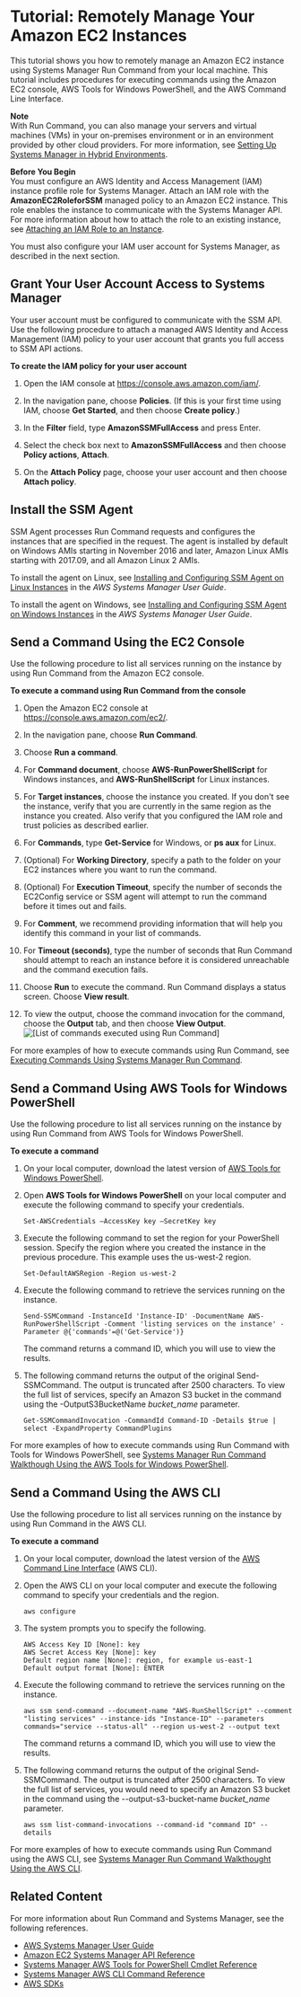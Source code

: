 # Tutorial: Remotely Manage Your Amazon EC2 Instances<a name="tutorial_run_command"></a>

This tutorial shows you how to remotely manage an Amazon EC2 instance using Systems Manager Run Command from your local machine\. This tutorial includes procedures for executing commands using the Amazon EC2 console, AWS Tools for Windows PowerShell, and the AWS Command Line Interface\.

**Note**  
With Run Command, you can also manage your servers and virtual machines \(VMs\) in your on\-premises environment or in an environment provided by other cloud providers\. For more information, see [Setting Up Systems Manager in Hybrid Environments](https://docs.aws.amazon.com/systems-manager/latest/userguide/systems-manager-managedinstances.html)\.

**Before You Begin**  
You must configure an AWS Identity and Access Management \(IAM\) instance profile role for Systems Manager\. Attach an IAM role with the **AmazonEC2RoleforSSM** managed policy to an Amazon EC2 instance\. This role enables the instance to communicate with the Systems Manager API\. For more information about how to attach the role to an existing instance, see [Attaching an IAM Role to an Instance](iam-roles-for-amazon-ec2.md#attach-iam-role)\.

You must also configure your IAM user account for Systems Manager, as described in the next section\.

## Grant Your User Account Access to Systems Manager<a name="tutorial-iam-rc"></a>

Your user account must be configured to communicate with the SSM API\. Use the following procedure to attach a managed AWS Identity and Access Management \(IAM\) policy to your user account that grants you full access to SSM API actions\.

**To create the IAM policy for your user account**

1. Open the IAM console at [https://console\.aws\.amazon\.com/iam/](https://console.aws.amazon.com/iam/)\.

1. In the navigation pane, choose **Policies**\. \(If this is your first time using IAM, choose **Get Started**, and then choose **Create policy**\.\)

1. In the **Filter** field, type **AmazonSSMFullAccess** and press Enter\.

1. Select the check box next to **AmazonSSMFullAccess** and then choose **Policy actions**, **Attach**\.

1. On the **Attach Policy** page, choose your user account and then choose **Attach policy**\.

## Install the SSM Agent<a name="tutorial-agent-install"></a>

SSM Agent processes Run Command requests and configures the instances that are specified in the request\. The agent is installed by default on Windows AMIs starting in November 2016 and later, Amazon Linux AMIs starting with 2017\.09, and all Amazon Linux 2 AMIs\.

To install the agent on Linux, see [Installing and Configuring SSM Agent on Linux Instances](https://docs.aws.amazon.com/systems-manager/latest/userguide/sysman-install-ssm-agent.html) in the *AWS Systems Manager User Guide*\.

To install the agent on Windows, see [Installing and Configuring SSM Agent on Windows Instances](https://docs.aws.amazon.com/systems-manager/latest/userguide/sysman-install-ssm-win.html) in the *AWS Systems Manager User Guide*\.

## Send a Command Using the EC2 Console<a name="rc-tutorial-ui"></a>

Use the following procedure to list all services running on the instance by using Run Command from the Amazon EC2 console\.

**To execute a command using Run Command from the console**

1. Open the Amazon EC2 console at [https://console\.aws\.amazon\.com/ec2/](https://console.aws.amazon.com/ec2/)\.

1. In the navigation pane, choose **Run Command**\.

1. Choose **Run a command**\.

1. For **Command document**, choose **AWS\-RunPowerShellScript** for Windows instances, and **AWS\-RunShellScript** for Linux instances\.

1. For **Target instances**, choose the instance you created\. If you don't see the instance, verify that you are currently in the same region as the instance you created\. Also verify that you configured the IAM role and trust policies as described earlier\.

1. For **Commands**, type **Get\-Service** for Windows, or **ps aux** for Linux\.

1. \(Optional\) For **Working Directory**, specify a path to the folder on your EC2 instances where you want to run the command\.

1. \(Optional\) For **Execution Timeout**, specify the number of seconds the EC2Config service or SSM agent will attempt to run the command before it times out and fails\.

1. For **Comment**, we recommend providing information that will help you identify this command in your list of commands\.

1. For **Timeout \(seconds\)**, type the number of seconds that Run Command should attempt to reach an instance before it is considered unreachable and the command execution fails\.

1. Choose **Run** to execute the command\. Run Command displays a status screen\. Choose **View result**\.

1. To view the output, choose the command invocation for the command, choose the **Output** tab, and then choose **View Output**\.  
![\[List of commands executed using Run Command\]](http://docs.aws.amazon.com/AWSEC2/latest/UserGuide/images/run-command-walkthrough-7.png)

For more examples of how to execute commands using Run Command, see [Executing Commands Using Systems Manager Run Command](https://docs.aws.amazon.com/systems-manager/latest/userguide/run-command.html)\.

## Send a Command Using AWS Tools for Windows PowerShell<a name="tutorial-powershell"></a>

Use the following procedure to list all services running on the instance by using Run Command from AWS Tools for Windows PowerShell\.

**To execute a command**

1. On your local computer, download the latest version of [AWS Tools for Windows PowerShell](https://aws.amazon.com/powershell/)\.

1. Open **AWS Tools for Windows PowerShell** on your local computer and execute the following command to specify your credentials\. 

   ```
   Set-AWSCredentials –AccessKey key –SecretKey key
   ```

1. Execute the following command to set the region for your PowerShell session\. Specify the region where you created the instance in the previous procedure\. This example uses the us\-west\-2 region\.

   ```
   Set-DefaultAWSRegion -Region us-west-2
   ```

1. Execute the following command to retrieve the services running on the instance\. 

   ```
   Send-SSMCommand -InstanceId 'Instance-ID' -DocumentName AWS-RunPowerShellScript -Comment 'listing services on the instance' -Parameter @{'commands'=@('Get-Service')}
   ```

   The command returns a command ID, which you will use to view the results\.

1. The following command returns the output of the original Send\-SSMCommand\. The output is truncated after 2500 characters\. To view the full list of services, specify an Amazon S3 bucket in the command using the \-OutputS3BucketName *bucket\_name* parameter\.

   ```
   Get-SSMCommandInvocation -CommandId Command-ID -Details $true | select -ExpandProperty CommandPlugins
   ```

For more examples of how to execute commands using Run Command with Tools for Windows PowerShell, see [Systems Manager Run Command Walkthough Using the AWS Tools for Windows PowerShell](https://docs.aws.amazon.com/systems-manager/latest/userguide/walkthrough-powershell.html)\.

## Send a Command Using the AWS CLI<a name="tutorial-cli"></a>

Use the following procedure to list all services running on the instance by using Run Command in the AWS CLI\.

**To execute a command**

1. On your local computer, download the latest version of the [AWS Command Line Interface](https://docs.aws.amazon.com/cli/latest/userguide/installing.html) \(AWS CLI\)\.

1. Open the AWS CLI on your local computer and execute the following command to specify your credentials and the region\.

   ```
   aws configure
   ```

1. The system prompts you to specify the following\.

   ```
   AWS Access Key ID [None]: key
   AWS Secret Access Key [None]: key
   Default region name [None]: region, for example us-east-1
   Default output format [None]: ENTER
   ```

1. Execute the following command to retrieve the services running on the instance\. 

   ```
   aws ssm send-command --document-name "AWS-RunShellScript" --comment "listing services" --instance-ids "Instance-ID" --parameters commands="service --status-all" --region us-west-2 --output text
   ```

   The command returns a command ID, which you will use to view the results\.

1. The following command returns the output of the original Send\-SSMCommand\. The output is truncated after 2500 characters\. To view the full list of services, you would need to specify an Amazon S3 bucket in the command using the \-\-output\-s3\-bucket\-name *bucket\_name* parameter\.

   ```
   aws ssm list-command-invocations --command-id "command ID" --details
   ```

For more examples of how to execute commands using Run Command using the AWS CLI, see [Systems Manager Run Command Walkthought Using the AWS CLI](https://docs.aws.amazon.com/systems-manager/latest/userguide/walkthrough-cli.html)\.

## Related Content<a name="run-command-related-content"></a>

For more information about Run Command and Systems Manager, see the following references\.
+ [AWS Systems Manager User Guide](https://docs.aws.amazon.com/systems-manager/latest/userguide/)
+ [Amazon EC2 Systems Manager API Reference](https://docs.aws.amazon.com/ssm/latest/APIReference/)
+ [Systems Manager AWS Tools for PowerShell Cmdlet Reference](https://docs.aws.amazon.com/powershell/latest/reference/items/Amazon_Simple_Systems_Management_cmdlets.html)
+ [Systems Manager AWS CLI Command Reference](https://docs.aws.amazon.com/cli/latest/reference/ssm/index.html)
+  [AWS SDKs](https://aws.amazon.com/tools/#SDKs)